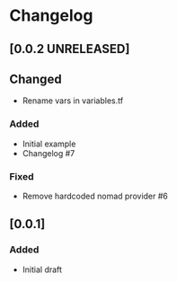 # Changelog

## [0.0.2 UNRELEASED]

## Changed

- Rename vars in variables.tf

### Added

- Initial example
- Changelog #7

### Fixed

- Remove hardcoded nomad provider #6

## [0.0.1]

### Added

- Initial draft

